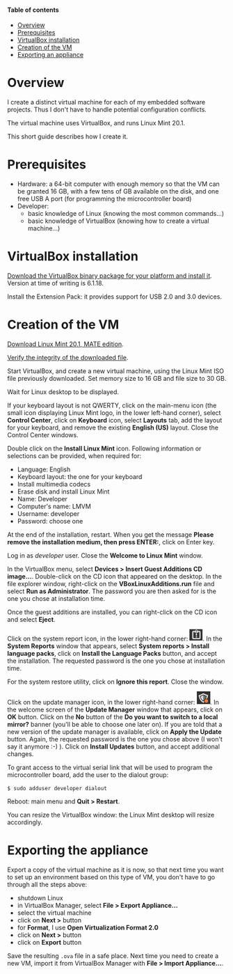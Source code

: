 #### Table of contents

* [Overview](#overview)
* [Prerequisites](#prerequisites)
* [VirtualBox installation](#virtualboxInstallation)
* [Creation of the VM](#creationOfTheVm)
* [Exporting an appliance](#exportingAnAppliance)

<a name="overview"></a>
# Overview

I create a distinct virtual machine for each of my embedded software projects. Thus I don't have to handle potential configuration conflicts.

The virtual machine uses VirtualBox, and runs Linux Mint 20.1.

This short guide describes how I create it.

<a name="prerequisites"></a>
# Prerequisites

* Hardware: a 64-bit computer with enough memory so that the VM can be granted 16 GB, with a few tens of GB available on the disk, and one free USB A port (for programming the microcontroller board)
* Developer: 
  * basic knowledge of Linux (knowing the most common commands...)
  * basic knowledge of VirtualBox (knowing how to create a virtual machine...)

<a name="virtualboxInstallation"></a>
# VirtualBox installation

[Download the VirtualBox binary package for your platform and install it](https://www.virtualbox.org/wiki/Downloads). Version at time of writing is 6.1.18.

Install the Extension Pack: it provides support for USB 2.0 and 3.0 devices.

<a name="creationOfTheVm"></a>
# Creation of the VM

[Download Linux Mint 20.1, MATE edition](https://linuxmint.com/download.php).

[Verify the integrity of the downloaded file](https://linuxmint.com/verify.php).

Start VirtualBox, and create a new virtual machine, using the Linux Mint ISO file previously downloaded. Set memory size to 16 GB and file size to 30 GB.

Wait for Linux desktop to be displayed.

If your keyboard layout is not QWERTY, click on the main-menu icon (the small icon displaying Linux Mint logo, in the lower left-hand corner), select **Control Center**, click on **Keyboard** icon, select **Layouts** tab, add the layout for your keyboard, and remove the existing **English (US)** layout. Close the Control Center windows.

Double click on the **Install Linux Mint** icon. Following information or selections can be provided, when required for:
* Language: English
* Keyboard layout: the one for your keyboard
* Install multimedia codecs
* Erase disk and install Linux Mint
* Name: Developer
* Computer's name: LMVM
* Username: developer
* Password: choose one

At the end of the installation, restart. When you get the message **Please remove the installation medium, then press ENTER:**, click on Enter key.

Log in as *developer* user. Close the **Welcome to Linux Mint** window.

In the VirtualBox menu, select **Devices > Insert Guest Additions CD image...**. Double-click on the CD icon that appeared on the desktop. In the file explorer window, right-click on the **VBoxLinuxAdditions.run** file and select **Run as Administrator**. The password you are then asked for is the one you chose at installation time.

Once the guest additions are installed, you can right-click on the CD icon and select **Eject**.

Click on the system report icon, in the lower right-hand corner: ![icon](images/systemReportIcon.png). In the **System Reports** window that appears, select **System reports > Install language packs**, click on **Install the Language Packs** button, and accept the installation. The requested password is the one you chose at installation time.

For the system restore utility, click on **Ignore this report**. Close the window.

Click on the update manager icon, in the lower right-hand corner: ![icon](images/updateManagerIcon.png). In the welcome screen of the **Update Manager** window that appears, click on **OK** button. Click on the **No** button of the **Do you want to switch to a local mirror?** banner (you'll be able to choose one later on). If you are told that a new version of the update manager is available, click on **Apply the Update** button. Again, the requested password is the one you chose above (I won't say it anymore :-) ). Click on **Install Updates** button, and accept additional changes.

To grant access to the virtual serial link that will be used to program the microcontroller board, add the user to the dialout group:

```shell
$ sudo adduser developer dialout
```

Reboot: main menu and **Quit > Restart**.

You can resize the VirtualBox window: the Linux Mint desktop will resize accordingly.

<a name="exportingTheAppliance"></a>
# Exporting the appliance

Export a copy of the virtual machine as it is now, so that next time you want to set up an environment based on this type of VM, you don't have to go through all the steps above:
* shutdown Linux
* in VirtualBox Manager, select **File > Export Appliance...**
* select the virtual machine
* click on **Next >** button
* for **Format**, I use **Open Virtualization Format 2.0**
* click on **Next >** button
* click on **Export** button

Save the resulting `.ova` file in a safe place. Next time you need to create a new VM, import it from VirtualBox Manager with **File > Import Appliance...**.